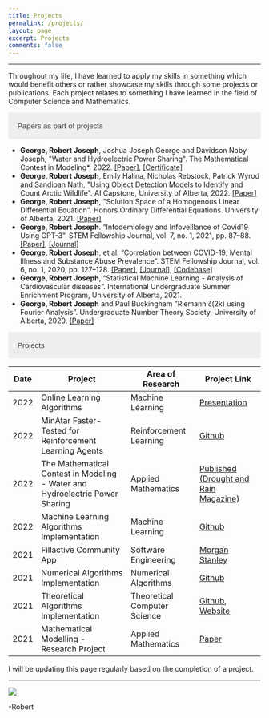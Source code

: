 ```yaml
---
title: Projects
permalink: /projects/
layout: page
excerpt: Projects
comments: false
---
```

<p style="text-align:justify; hyphens: auto;" hspace="30">
<hr>Throughout my life, I have learned to apply my skills in something which would benefit others or rather showcase my skills through some projects or publications. Each project relates to something I have learned in the field of Computer Science and Mathematics.
</p>

<html>
<head>
<style>
.collapsible {
  background-color: #eee;
  color: #444;
  cursor: pointer;
  padding: 18px;
  width: 100%;
  border: none;
  text-align: left;
  outline: transparent;
  font-size: 15px;
  transition: background-color 0.1s;
}

.active, .collapsible:hover {
  background-color: transparent;
  outline: transparent;
  color: blue;
}

.content {
  padding: 0 18px;
  display: none;
  overflow: hidden;
  outline: transparent;
  background-color: #f9f9f9;
}

.tg  {border-collapse:collapse;border-spacing:0;}

.tg td{border-color:black;border-style:solid;border-width:1px;font-family:Arial, sans-serif;font-size:14px;
  overflow:hidden;padding:10px 5px;word-break:normal;}

.tg th{border-color:black;border-style:solid;border-width:1px;font-family:Arial, sans-serif;font-size:14px;
  font-weight:normal;overflow:hidden;padding:10px 5px;word-break:normal;}
  
.tg .tg-0pky{border-color:inherit;text-align:left;vertical-align:top}

</style>
</head>
<body>

<button class="collapsible">Papers as part of projects</button>
<div class="content">
  <ul>
    <li><strong>George, Robert Joseph</strong>, Joshua Joseph George and Davidson Noby Joseph, "Water and Hydroelectric Power Sharing". The Mathematical Contest in Modeling*, 2022. <a href="https://www.robertj1.com/assets/pdf/MCM-2022.pdf">[Paper]</a>, <a href="https://www.robertj1.com/assets/pdf/MCM_Certificate.pdf">[Certificate]</a></li>
    <li><strong>George, Robert Joseph</strong>, Emily Halina, Nicholas Rebstock, Patrick Wyrod and Sandipan Nath, "Using Object Detection Models to Identify and Count Arctic Wildlife". AI Capstone, University of Alberta, 2022. <a href="https://www.robertj1.com/assets/pdf/RG-T2-NEPPER-final-version.pdf">[Paper]</a></li>
    <li><strong>George, Robert Joseph</strong>, "Solution Space of a Homogenous Linear Differential Equation". Honors Ordinary Differential Equations. University of Alberta, 2021. <a href="https://www.robertj1.com/assets/pdf/Research.pdf">[Paper]</a></li>
    <li><strong>George, Robert Joseph</strong>. “Infodemiology and Infoveillance of Covid19 Using GPT-3”. STEM Fellowship Journal, vol. 7, no. 1, 2021, pp. 87–88. <a href="https://www.robertj1.com/assets/pdf/stem-2021.pdf">[Paper]</a>, <a href="https://doi.org/10.17975/sfj-2021-003">[Journal]</a></li>
    <li><strong>George, Robert Joseph</strong>, et al. “Correlation between COVID-19, Mental Illness and Substance Abuse Prevalence”. STEM Fellowship Journal, vol. 6, no. 1, 2020, pp. 127–128. <a href="https://www.robertj1.com/assets/pdf/stem-2020.pdf">[Paper]</a>, <a href="https://doi.org/10.17975/sfj-2020-004">[Journal]</a>, <a href="https://gist.github.com/Robertboy18/2168d899ea5cb0732d4290bbba1ca515#file-big-data-science-2020-ipynb">[Codebase]</a></li>
    <li><strong>George, Robert Joseph</strong>, “Statistical Machine Learning - Analysis of Cardiovascular diseases”. International Undergraduate Summer Enrichment Program, University of Alberta, 2021.</li>
    <li><strong>George, Robert Joseph</strong> and Paul Buckingham ”Riemann ζ(2k) using Fourier Analysis”. Undergraduate Number Theory Society, University of Alberta, 2020. <a href="https://www.robertj1.com/assets/pdf/fourier.pdf">[Paper]</a></li>
  </ul>
</div>

<button class="collapsible">Projects</button>
<div class="content">
<table class="tg">
<thead>
  <tr>
    <th class="tg-0pky">Date</th>
    <th class="tg-0pky">Project </th>
    <th class="tg-0pky">Area of Research</th>
    <th class="tg-0pky">Project Link</th>
  </tr>
</thead>
    <tr>
    <td class="tg-0pky">2022</td>
    <td class="tg-0pky">Online Learning Algorithms</td>
    <td class="tg-0pky">Machine Learning</td>
    <td class="tg-0pky"><a href="https://www.robertj1.com/assets/pdf/math436.pdf">Presentation</a></td>
    </tr> 
    <tr>
    <td class="tg-0pky">2022</td>
    <td class="tg-0pky">MinAtar Faster- Tested for Reinforcement Learning Agents</td>
    <td class="tg-0pky">Reinforcement Learning</td>
    <td class="tg-0pky"><a href="https://github.com/Robertboy18/MinAtar-Faster">Github</a></td>
    </tr> 
    <tr>
    <td class="tg-0pky">2022</td>
    <td class="tg-0pky">The Mathematical Contest in Modeling - Water and Hydroelectric Power Sharing</td>
    <td class="tg-0pky">Applied Mathematics</td>
    <td class="tg-0pky"><a href="https://www.robertj1.com/assets/pdf/MCM-2022.pdf" target="_blank" rel="noopener noreferrer">Published (Drought and Rain Magazine)</a></td>
    </tr>
    <tr>
    <td class="tg-0pky">2022</td>
    <td class="tg-0pky">Machine Learning Algorithms Implementation</td>
    <td class="tg-0pky">Machine Learning</td>
    <td class="tg-0pky"><a href="https://github.com/Robertboy18/Machine-Learning-Algorithms-Implementation" target="_blank" rel="noopener noreferrer">Github</a></td>
    </tr>
      <tr>
    <td class="tg-0pky">2021</td>
    <td class="tg-0pky">Fillactive Community App</td>
    <td class="tg-0pky">Software Engineering</td>
    <td class="tg-0pky"><a href="https://www.businesswire.com/news/home/20210922005727/en/Morgan-Stanley-Code-to-Give-Hackathon-Provides-Montreal-Nonprofits-DESTA-Fillactive-and-La-Tabl%C3%A9e-des-Chefs-with-Technology-Solutions-to-Drive-their-Essential-Community-Work" target="_blank" rel="noopener noreferrer">Morgan Stanley</a></td>
    </tr>
    <tr>
    <td class="tg-0pky">2021</td>
    <td class="tg-0pky">Numerical Algorithms Implementation</td>
    <td class="tg-0pky">Numerical Algorithms</td>
    <td class="tg-0pky"><a href="https://github.com/Robertboy18/Numerical-Algorithms-Implementation" target="_blank" rel="noopener noreferrer">Github</a></td>
    </tr>
    <tr>
    <td class="tg-0pky">2021</td>
    <td class="tg-0pky">Theoretical Algorithms Implementation</td>
    <td class="tg-0pky">Theoretical Computer Science</td>
    <td class="tg-0pky"><a href="https://github.com/Robertboy18/Theoretical-Algorithms-Implementation" target="_blank" rel="noopener noreferrer">Github</a>, <a href="https://clrs-algorithms.streamlit.app/">Website</a></td>
    </tr>
    <tr>
    <td class="tg-0pky">2021</td>
    <td class="tg-0pky">Mathematical Modelling - Research Project</td>
    <td class="tg-0pky">Applied Mathematics</td>
    <td class="tg-0pky"><a href="https://www.robertj1.com/assets/pdf/math373.pdf" target="_blank" rel="noopener noreferrer">Paper</a></td>
    </tr>
</table>
</div>

</body>
</html>

<script>
var coll = document.getElementsByClassName("collapsible");
var i;

for (i = 0; i < coll.length; i++) {
  coll[i].addEventListener("click", function() {
    this.classList.toggle("active");
    var content = this.nextElementSibling;
    if (content.style.display === "block") {
      content.style.display = "none";
    } else {
      content.style.display = "block";
    }
  });
}
</script>


I will be updating this page regularly based on the completion of a project.
<hr>
<img src = "https://www.lovethispic.com/uploaded_images/38369-Heiligenblut-Austria.jpg">

-Robert
